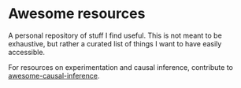 # Awesome resources

A personal repository of stuff I find useful. This is not meant to be exhaustive, but rather a curated list of things I want to have easily accessible.

For resources on experimentation and causal inference, contribute to
[awesome-causal-inference](https://github.com/matteocourthoud/awesome-causal-inference).
